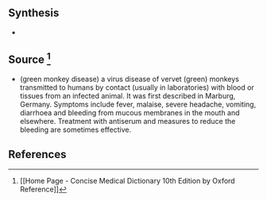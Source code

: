 ## Synthesis
- 
## Source [^1]
- (green monkey disease) a virus disease of vervet (green) monkeys transmitted to humans by contact (usually in laboratories) with blood or tissues from an infected animal. It was first described in Marburg, Germany. Symptoms include fever, malaise, severe headache, vomiting, diarrhoea and bleeding from mucous membranes in the mouth and elsewhere. Treatment with antiserum and measures to reduce the bleeding are sometimes effective.
## References

[^1]: [[Home Page - Concise Medical Dictionary 10th Edition by Oxford Reference]]